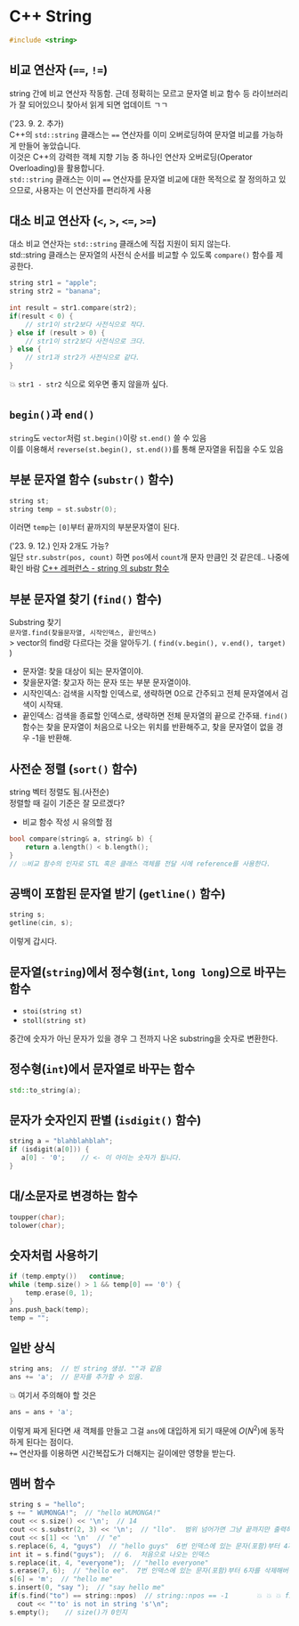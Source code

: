 # C++ String
```cpp
#include <string>
```

## 비교 연산자 (`==`, `!=`)
string 간에 비교 연산자 작동함. 근데 정확히는 모르고 문자열 비교 함수 등 라이브러리가 잘 되어있으니 찾아서 읽게 되면 업데이트 ㄱㄱ

('23. 9. 2. 추가)  
C++의 `std::string` 클래스는 `==` 연산자를 이미 오버로딩하여 문자열 비교를 가능하게 만들어 놓았습니다.  
이것은 C++의 강력한 객체 지향 기능 중 하나인 연산자 오버로딩(Operator Overloading)을 활용합니다.  
`std::string` 클래스는 이미 `==` 연산자를 문자열 비교에 대한 목적으로 잘 정의하고 있으므로, 사용자는 이 연산자를 편리하게 사용​

## 대소 비교 연산자 (`<`, `>`, `<=`, `>=`)
대소 비교 연산자는 `std::string` 클래스에 직접 지원이 되지 않는다.  
std::string 클래스는 문자열의 사전식 순서를 비교할 수 있도록 `compare()` 함수를 제공한다.
```cpp
string str1 = "apple";
string str2 = "banana";
​
int result = str1.compare(str2);
if(result < 0) {
    // str1이 str2보다 사전식으로 작다.
} else if (result > 0) {
    // str1이 str2보다 사전식으로 크다.
} else {
    // str1과 str2가 사전식으로 같다.
}
```
💥 `str1 - str2` 식으로 외우면 좋지 않을까 싶다.

## `begin()`과 `end()`
`string`도 `vector`처럼 `st.begin()`이랑 `st.end()` 쓸 수 있음  
이를 이용해서 `reverse(st.begin(), st.end())`를 통해 문자열을 뒤집을 수도 있음

## 부분 문자열 함수 (`substr()` 함수)
```cpp
string st;
string temp = st.substr(0);
```
이러면 `temp`는 `[0]`부터 끝까지의 부분문자열이 된다.

('23. 9. 12.) 인자 2개도 가능?  
일단 `str.substr(pos, count)` 하면 `pos`에서 `count`개 문자 만큼인 것 같은데.. 나중에 확인 바람 [C++ 레퍼런스 - string 의 substr 함수](https://modoocode.com/235)

## 부분 문자열 찾기 (`find()` 함수)
Substring 찾기  
`문자열.find(찾을문자열, 시작인덱스, 끝인덱스)`​  
\> vector의 find랑 다르다는 것을 알아두기. ( `find(v.begin(), v.end(), target)` )

* 문자열: 찾을 대상이 되는 문자열이야.
* 찾을문자열: 찾고자 하는 문자 또는 부분 문자열이야.
* 시작인덱스: 검색을 시작할 인덱스로, 생략하면 0으로 간주되고 전체 문자열에서 검색이 시작돼.
* 끝인덱스: 검색을 종료할 인덱스로, 생략하면 전체 문자열의 끝으로 간주돼.
`find()` 함수는 찾을 문자열이 처음으로 나오는 위치를 반환해주고, 찾을 문자열이 없을 경우 -1을 반환해.​​

## 사전순 정렬 (`sort()` 함수)
string 벡터 정렬도 됨.(사전순)  
정렬할 때 길이 기준은 잘 모르겠다?

* 비교 함수 작성 시 유의할 점
```cpp
bool compare(string& a, string& b) {
    return a.length() < b.length();
}
// 💥비교 함수의 인자로 STL 혹은 클래스 객체를 전달 시에 reference를 사용한다.​​
```

## 공백이 포함된 문자열 받기 (`getline()` 함수)
```cpp
string s;
getline(cin, s);
```
이렇게 갑시다.

## 문자열(`string`)에서 정수형(`int`, `long long`)으로 바꾸는 함수
* `stoi(string st)`
* `stoll(string st)`

중간에 숫자가 아닌 문자가 있을 경우 그 전까지 나온 substring을 숫자로 변환한다.​

## 정수형(`int`)에서 문자열로 바꾸는 함수
```cpp
std::to_string(a);
```

## 문자가 숫자인지 판별 (`isdigit()` 함수)
```cpp
string a = "blahblahblah";
if (isdigit(a[0])) {
   a[0] - '0';    // <- 이 아이는 숫자가 됩니다.
}
```

## 대/소문자로 변경하는 함수
```cpp
toupper(char);
tolower(char);
```

## 숫자처럼 사용하기
```cpp
if (temp.empty())   continue;
while (temp.size() > 1 && temp[0] == '0') {
    temp.erase(0, 1);
}
ans.push_back(temp);
temp = "";​
```

## 일반 상식
```cpp
string ans;  // 빈 string 생성. ""과 같음
ans += 'a';  // 문자를 추가할 수 있음.
```
💥 여기서 주의해야 할 것은
```cpp
ans = ans + 'a';
```
이렇게 짜게 된다면 새 객체를 만들고 그걸 `ans`에 대입하게 되기 때문에 $O(N^2)$에 동작하게 된다는 점이다.  
`+=` 연산자를 이용하면 시간복잡도가 더해지는 길이에만 영향을 받는다.

## 멤버 함수
```cpp
string s = "hello";
s += " WUMONGA!";  // "hello WUMONGA!"
cout << s.size() << '\n';  // 14
cout << s.substr(2, 3) << '\n';  // "llo".  범위 넘어가면 그냥 끝까지만 출력하는 듯 싶음 .. 인자로 하나(위치) 준 거랑 똑같이
cout << s[1] << '\n'  // "e"
s.replace(6, 4, "guys")  // "hello guys"  6번 인덱스에 있는 문자(포함)부터 4자를 해당 문자열로 교체함
int it = s.find("guys");  // 6.  처음으로 나오는 인덱스
s.replace(it, 4, "everyone");  // "hello everyone"​
s.erase(7, 6);  // "hello ee".  7번 인덱스에 있는 문자(포함)부터 6자를 삭제해버림
s[6] = 'm';  // "hello me"
s.insert(0, "say ");  // "say hello me"
if(s.find("to") == string::npos)  // string::npos == -1       💥 💥 💥 find에서 존재하지 않을 경우 string::npos를 반환하는데 사실 -1과 같기 때문에 -1과 비교를 해도 상관 없다.
  cout << "'to' is not in string 's'\n";
s.empty();    // size()가 0인지
```

